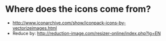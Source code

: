 # Where does the icons come from?

- http://www.iconarchive.com/show/iconpack-icons-by-vectorizeimages.html
- Reduce by: http://reduction-image.com/resizer-online/index.php?lg=EN